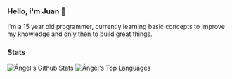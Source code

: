 ### Hello, i'm Juan 👋

I'm a 15 year old programmer, currently learning basic concepts to improve my knowledge and only then to build great things.


### Stats
![Ángel's Github Stats](https://github-readme-stats.vercel.app/api?username=juansebastian2006&theme=vue-dark&show_icons=true)
![Ángel's Top Languages](https://github-readme-stats.vercel.app/api/top-langs/?username=juansebastia2006&theme=vue-dark&layout=compact&show_icons=true&exclude_repos=macao)

